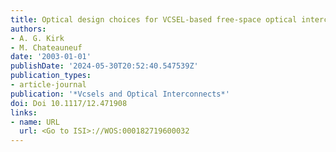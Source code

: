 ```yaml
---
title: Optical design choices for VCSEL-based free-space optical interconnects
authors:
- A. G. Kirk
- M. Chateauneuf
date: '2003-01-01'
publishDate: '2024-05-30T20:52:40.547539Z'
publication_types:
- article-journal
publication: '*Vcsels and Optical Interconnects*'
doi: Doi 10.1117/12.471908
links:
- name: URL
  url: <Go to ISI>://WOS:000182719600032
---
```

